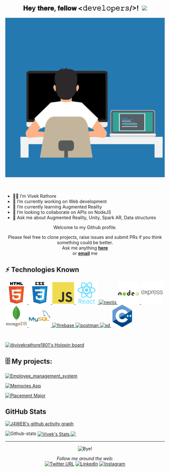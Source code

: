 <div align="center">
<h2> 𝐇𝐞y 𝐭𝐡𝐞𝐫𝐞, 𝐟𝐞𝐥𝐥𝐨𝐰 <𝚍𝚎𝚟𝚎𝚕𝚘𝚙𝚎𝚛𝚜/>! &nbsp<img src="https://c.tenor.com/Wx9IEmZZXSoAAAAi/hi.gif" width="30px"></h2>
</div>

<div align="center" width="50">

<img src="https://github.com/J4Web/j4web/blob/main/wel.gif" alt="Welcome!" width="600"/>

</div>

<br>
<br>

- 👩‍💼 I’m Vivek Rathore
- 🔭 I’m currently working on Web development
- 🌱 I’m currently learning Augmented Reality
- 👯 I’m looking to collaborate on APIs on NodeJS
- 💬 Ask me about Augmented Reality, Unity, Spark AR, Data structures


<div align="center">

Welcome to my Github profile. <br>
  

  
Please feel free to clone projects, raise issues and submit PRs if you think something could be better. <br>
Ask me anything <a href="https://gist.github.com/Vivekrathore1801/58006517e10f704117011e21b11650e1"><b>here</b></a><br>
or <a href="mailto:vivekrathore1801@gmail.com"><b>email</b></a> me

</div>

## ⚡ Technologies Known

<p align="left"> 
<a href="https://www.w3.org/html/" target="_blank" rel="noreferrer"> <img src="https://raw.githubusercontent.com/devicons/devicon/master/icons/html5/html5-original-wordmark.svg" alt="html5" width="70" height="70"/> </a>
<a href="https://www.w3schools.com/css/" target="_blank" rel="noreferrer"> <img src="https://raw.githubusercontent.com/devicons/devicon/master/icons/css3/css3-original-wordmark.svg" alt="css3" width="70" height="70"/> </a>
<a href="https://developer.mozilla.org/en-US/docs/Web/JavaScript" target="_blank" rel="noreferrer"> <img src="https://raw.githubusercontent.com/devicons/devicon/master/icons/javascript/javascript-original.svg" alt="javascript" width="70" height="70"/> </a> 
<a href="https://reactjs.org/" target="_blank" rel="noreferrer"> <img src="https://raw.githubusercontent.com/devicons/devicon/master/icons/react/react-original-wordmark.svg" alt="react" width="70" height="70"/> </a>  
  <a href="https://nextjs.org/" target="_blank" rel="noreferrer"> <img src="https://cdn.worldvectorlogo.com/logos/nextjs-2.svg" alt="nextjs" width="70" height="70"/> </a> 
<a href="https://nodejs.org" target="_blank" rel="noreferrer"> <img src="https://raw.githubusercontent.com/devicons/devicon/master/icons/nodejs/nodejs-original-wordmark.svg" alt="nodejs" width="70" height="70"/> </a>
<a href="https://expressjs.com" target="_blank" rel="noreferrer"> <img src="https://raw.githubusercontent.com/devicons/devicon/master/icons/express/express-original-wordmark.svg" alt="express" width="70" height="70"/> </a>
<a href="https://www.mongodb.com/" target="_blank" rel="noreferrer"> <img src="https://raw.githubusercontent.com/devicons/devicon/master/icons/mongodb/mongodb-original-wordmark.svg" alt="mongodb" width="70" height="70"/> </a>
 <a href="https://www.mysql.com/" target="_blank" rel="noreferrer"> <img src="https://raw.githubusercontent.com/devicons/devicon/master/icons/mysql/mysql-original-wordmark.svg" alt="mysql" width="70" height="70"/> </a>
 <a href="https://firebase.google.com/" target="_blank" rel="noreferrer"> <img src="https://www.vectorlogo.zone/logos/firebase/firebase-icon.svg" alt="firebase" width="70" height="70"/> </a> 
   <a href="https://postman.com" target="_blank" rel="noreferrer"> <img src="https://www.vectorlogo.zone/logos/getpostman/getpostman-icon.svg" alt="postman" width="70" height="70"/> </a>
  <a href="https://www.adobe.com/products/xd.html" target="_blank" rel="noreferrer"> <img src="https://cdn.worldvectorlogo.com/logos/adobe-xd.svg" alt="xd" width="70" height="70"/> </a> 
   <a href="https://www.w3schools.com/cpp/" target="_blank" rel="noreferrer"> <img src="https://raw.githubusercontent.com/devicons/devicon/master/icons/cplusplus/cplusplus-original.svg" alt="cplusplus" width="70" height="70"/> </a>


 </p>
 <br>
 
 
 [![@vivekrathore1801's Holopin board](https://holopin.me/vivekrathore1801)](https://holopin.io/@vivekrathore1801)

## 🗄 My projects:


[![Employee_management_system](https://github-readme-stats.vercel.app/api/pin/?username=vivekrathore1801&repo=employee&show_owner=true&theme=dark)](https://github.com/Vivekrathore1801/employee)

[![Memories App](https://github-readme-stats.vercel.app/api/pin/?username=vivekrathore1801&repo=MemoriesApp&show_owner=true&theme=dark)](https://github.com/Vivekrathore1801/MemoriesApp)

[![Placement Major](https://github-readme-stats.vercel.app/api/pin/?username=vivekrathore1801&repo=placement_major&show_owner=true&theme=dark)
](https://github.com/Vivekrathore1801/placement_major)


## GitHub Stats
[
![J4WEB's github activity graph](https://activity-graph.herokuapp.com/graph?username=vivekrathore1801&theme=react-dark)](https://activity-graph.herokuapp.com/graph?username=vivekrathore1801&theme=react-dark)

<img alt="Github-stats" src="https://github-readme-streak-stats.herokuapp.com/?user=vivekrathore1801&theme=chartreuse-dark"/>

<a href="https://github.com/vivekrathore1801">
<img align="center" src="https://github-readme-stats.vercel.app/api?username=vivekrathore1801&&show_icons=true&title_color=ffc857&icon_color=8ac926&text_color=daf7dc&bg_color=151515" alt="Vivek's Stats">
  </a>


<a href="https://github.com/vivekrathore1801">
  <img align="center" src="https://github-readme-stats.vercel.app/api/top-langs/?username=vivekrathore1801&title_color=ffffff&text_color=c9cacc&icon_color=2bbc8a&bg_color=1d1f21" />
</a>

---
<div align="center">
  
<img src="https://media.tenor.com/images/03726cf974172491d5a348d0ac25125b/tenor.gif" alt="Bye!" width="300"/>

<i>Follow me around the web:</i><br>
[![Twitter URL](https://img.shields.io/twitter/url/http/twitter.com/RathoreVivek7.svg?style=social&label=Follow%20%40vivek)](https://twitter.com/Rathorevivek7)
<a href="https://www.linkedin.com/in/vivek-kumar-1801/" target="_blank"><img src="https://img.shields.io/badge/LinkedIn-%230077B5.svg?&style=flat-square&logo=linkedin&logoColor=white" alt="LinkedIn"></a>
<a href="https://www.instagram.com/you_call_me_vivek" target="_blank"><img src="https://img.shields.io/badge/Instagram-%23E4405F.svg?&style=flat-square&logo=instagram&logoColor=white" alt="Instagram"></a>

</div>
